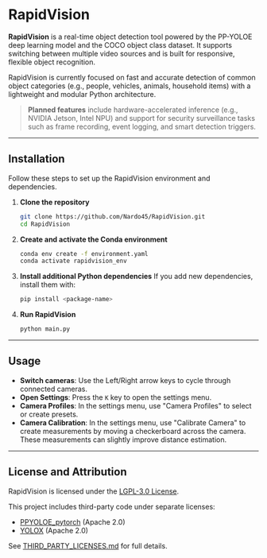 # RapidVision

**RapidVision** is a real-time object detection tool powered by the PP-YOLOE deep learning model and the COCO object class dataset. It supports switching between multiple video sources and is built for responsive, flexible object recognition.

RapidVision is currently focused on fast and accurate detection of common object categories (e.g., people, vehicles, animals, household items) with a lightweight and modular Python architecture.

> **Planned features** include hardware-accelerated inference (e.g., NVIDIA Jetson, Intel NPU) and support for security surveillance tasks such as frame recording, event logging, and smart detection triggers.

---

## Installation

Follow these steps to set up the RapidVision environment and dependencies.

1. **Clone the repository**

   ```bash
   git clone https://github.com/Nardo45/RapidVision.git
   cd RapidVision
   ```

2. **Create and activate the Conda environment**

   ```bash
   conda env create -f environment.yaml
   conda activate rapidvision_env
   ```

3. **Install additional Python dependencies**
   If you add new dependencies, install them with:

   ```bash
   pip install <package-name>
   ```

4. **Run RapidVision**

   ```bash
   python main.py
   ```

---

## Usage

* **Switch cameras**: Use the Left/Right arrow keys to cycle through connected cameras.
* **Open Settings**: Press the `K` key to open the settings menu.
* **Camera Profiles**: In the settings menu, use "Camera Profiles" to select or create presets.
* **Camera Calibration**: In the settings menu, use "Calibrate Camera" to create measurements by moving a checkerboard across the camera. These measurements can slightly improve distance estimation.

---

## License and Attribution

RapidVision is licensed under the [LGPL-3.0 License](LICENSE.md).

This project includes third-party code under separate licenses:

- [PPYOLOE_pytorch](https://github.com/Nioolek/PPYOLOE_pytorch) (Apache 2.0)  
- [YOLOX](https://github.com/Megvii-BaseDetection/YOLOX) (Apache 2.0)  

See [THIRD_PARTY_LICENSES.md](third_party/THIRD_PARTY_LICENSES.md) for full details.
